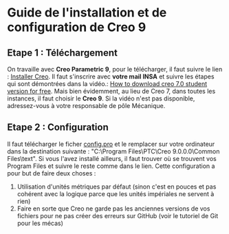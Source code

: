 # Guide de l'installation et de configuration de Creo 9
## Etape 1 : Téléchargement 
On travaille avec **Creo Parametric 9**, pour le télécharger, il faut suivre le lien : [Installer Creo](https://www.ptc.com/en/products/education/free-software/creo-college-download).
Il faut s'inscrire avec **votre mail INSA** et suivre les étapes qui sont démontrées dans la vidéo.: [How to download creo 7.0 student version for free](https://www.youtube.com/watch?v=LYNOAizD2eE). Mais bien évidemment, au lieu de Creo 7, dans toutes les instances, il faut choisir le **Creo 9**. Si la vidéo n'est pas disponible, adressez-vous à votre responsable de pôle Mécanique.
## Etape 2 : Configuration 
Il faut télécharger le ficher [config.pro](https://github.com/ClubRobotInsat/doc/blob/master/src/mecanique/config.pro) et le remplacer sur votre ordinateur dans la destination suivante : "C:\Program Files\PTC\Creo 9.0.0.0\Common Files\text". Si vous l'avez installé ailleurs, il faut trouver où se trouvent vos Program Files et suivre le reste comme dans le lien. Cette configuration a pour but de faire deux choses :

1) Utilisation d'unités métriques par défaut (sinon c'est en pouces et pas cohérent avec la logique parce que les unités impériales ne servent à rien)
2) Faire en sorte que Creo ne garde pas les anciennes versions de vos fichiers pour ne pas créer des erreurs sur GitHub (voir le tutoriel de Git pour les mécas)
